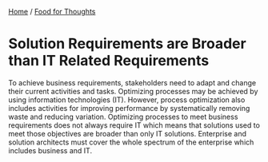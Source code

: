 [Home](../../index.html) / [Food for Thoughts](ideas-and-thoughts.html)

# Solution Requirements are Broader than IT Related Requirements

<div itemscope="" itemtype="https://schema.org/BlogPosting">
    <span itemprop="articleBody">To achieve business requirements, stakeholders need to adapt and change their current activities and tasks. Optimizing processes may be achieved by using information technologies (IT). However, process optimization also includes activities for improving performance by systematically removing waste and reducing variation. Optimizing processes to meet business requirements does not always require IT which means that solutions used to meet those objectives are broader than only IT solutions. Enterprise and solution architects must cover the whole spectrum of the enterprise which includes business and IT.</span>
</div>
